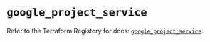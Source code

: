 # `google_project_service`

Refer to the Terraform Registory for docs: [`google_project_service`](https://registry.terraform.io/providers/hashicorp/google/5.26.0/docs/resources/project_service).
